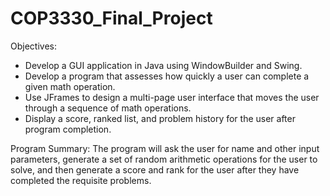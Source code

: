 # COP3330_Final_Project

Objectives:
- Develop a GUI application in Java using WindowBuilder and Swing.
- Develop a program that assesses how quickly a user can complete a given math operation.
- Use JFrames to design a multi-page user interface that moves the user through a sequence of math operations.
- Display a score, ranked list, and problem history for the user after program completion.

Program Summary: The program will ask the user for name and other input parameters, generate a set of random arithmetic operations for the user to solve, and then generate a score and rank for the user after they have completed the requisite problems.
